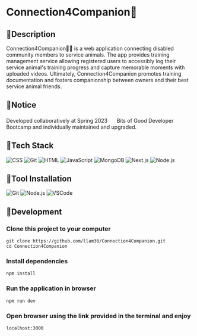 # Connection4Companion🐶
## 🌲Description
Connection4Companion🐕‍🦺 is a web application connecting disabled community members to service animals.
The app provides training management service allowing registered users to accessibly log their service animal's training progress and capture memorable moments with uploaded videos. Ultimately, Connection4Companion promotes training documentation and fosters companionship between owners and their best service animal friends.

## 🌲Notice
Developed collaboratively at Spring 2023 <img src="https://media.licdn.com/dms/image/C560BAQH48YDmA2vrnQ/company-logo_200_200/0/1562726982964?e=2147483647&v=beta&t=eEWlQ8MG9Cif-9vPcDPZLg0nNsQF_JitXetDkK7qjUg" width="17"/> Bits of Good Developer Bootcamp and individually maintained and upgraded.

## 🌲Tech Stack
![CSS](https://img.shields.io/badge/css-a?style=for-the-badge&logo=css3&logoColor=white&color=1572B6)
![Git](https://img.shields.io/badge/git-a?style=for-the-badge&logo=git&logoColor=white&color=F05032)
![HTML](https://img.shields.io/badge/html-a?style=for-the-badge&logo=html5&logoColor=white&color=E34F26)
![JavaScript](https://img.shields.io/badge/javascript-a?style=for-the-badge&logo=javascript&logoColor=F7DF1E&color=231F40)
![MongoDB](https://img.shields.io/badge/MongoDB-a?style=for-the-badge&logo=mongodb&logoColor=white&color=47A248)
![Next.js](https://img.shields.io/badge/next.js-nextdotjs?style=for-the-badge&logo=next.js&logoColor=white&color=000000)
![Node.js](https://img.shields.io/badge/node.js-nodedotjs.svg?style=for-the-badge&logo=node.js&logoColor=white&color=339933)

## 🌲Tool Installation
![Git](https://img.shields.io/badge/git-a?style=for-the-badge&logo=git&logoColor=white&color=F05032)
![Node.js](https://img.shields.io/badge/node.js-nodedotjs.svg?style=for-the-badge&logo=node.js&logoColor=white&color=339933)
![VSCode](https://img.shields.io/badge/vscode-a?style=for-the-badge&logo=visualstudiocode&logoColor=white&color=007ACC)

## 🌲Development
### Clone this project to your computer
```
git clone https://github.com/llam36/Connection4Companion.git
cd Connection4Companion
```
### Install dependencies
```
npm install
```
### Run the application in browser
```
npm run dev
```
### Open browser using the link provided in the terminal and enjoy
```
localhost:3000
```

